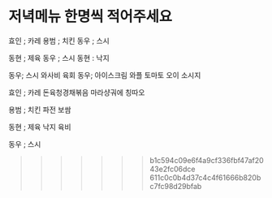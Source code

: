 # 저녁메뉴 한명씩 적어주세요

효인 ; 카레
용범 ; 치킨
동우 ; 스시 

동현 ; 제육
동우 ; 스시
동현 : 낙지





동우; 스시 와사비 육회 
동우; 아이스크림 와플 토마토 오이 소시지


효인 ; 카레 돈육청경채볶음 마라샹궈에 칭따오

용범 ; 치킨 파전 보쌈

동현 ; 제육 낙지 육비

동우 ; 스시

>>>>>>> b1c594c09e6f4a9cf336fbf47af2043e2fc06dce
>>>>>>> 611c0c0b4d37c4c4f61666b820bc7fc98d29bfab
